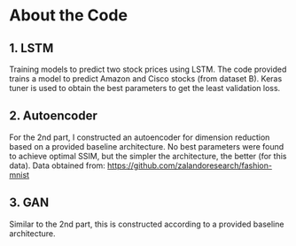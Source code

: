 # About the Code
## 1. LSTM
Training models to predict two stock prices using LSTM.
The code provided trains a model to predict Amazon and Cisco stocks (from dataset B). Keras tuner is used to obtain the best parameters to get the least validation loss. 

## 2. Autoencoder
For the 2nd part, I constructed an autoencoder for dimension reduction based on a provided baseline architecture. No best parameters were found to achieve optimal SSIM, but the simpler the architecture, the better (for this data).
Data obtained from: https://github.com/zalandoresearch/fashion-mnist

## 3. GAN
Similar to the 2nd part, this is constructed according to a provided baseline architecture. 
